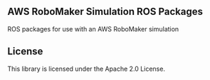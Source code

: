 ## AWS RoboMaker Simulation ROS Packages

ROS packages for use with an AWS RoboMaker simulation

## License

This library is licensed under the Apache 2.0 License. 
